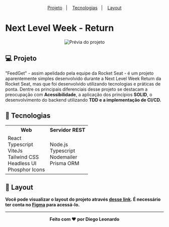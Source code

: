 <p align="center">
  <a href="#-projeto">Projeto</a>&nbsp;&nbsp;&nbsp;|&nbsp;&nbsp;&nbsp;  
  <a href="#-tecnologias">Tecnologias</a>&nbsp;&nbsp;&nbsp;|&nbsp;&nbsp;&nbsp;  
  <a href="#-layout">Layout</a>
</p>

# Next Level Week - Return

<p align="center">
 <img src="https://i.imgur.com/AvHZWWv.png" alt="Prévia do projeto" />
</p>

## 💻 Projeto

"FeedGet" - assim apelidado pela equipe da Rocket Seat - é um projeto aparentemente simples desenvolvido durante a Next Level Week Return da Rocket Seat, mas que foi desenvolvido utilizando tecnologias e práticas de ponta. Dentre os principais diferenciais desse projeto se destacam a preocupação com <b>Acessibilidade</b>, a aplicação dos princípios <b>SOLID</b>, o desenvolvimento do backend utilizando <b>TDD<b/> e a implementação de <b>CI/CD</b>.

## 🚀 Tecnologias

<table align="center">
    <tr>
        <th> Web </th>
        <th> Servidor REST </th>        
    </tr>
    <tr>
        <td>
            React <br/>
            Typescript <br/> 
            ViteJs <br/>
            Tailwind CSS <br/>
            Headless UI <br/>
            Phosphor Icons
       </td> 
        <td>
            Node.js <br/>
            Typescript <br/>
            Nodemailer <br/>
            Prisma ORM 
        </td>        
    </tr>
</table>

## 🔖 Layout

Você pode visualizar o layout do projeto através [desse link](https://www.figma.com/community/file/1102912516166573468/Feedback-Widget). É necessário ter conta no [Figma](https://figma.com) para acessá-lo.

---

<p align="center">
  Feito com ❤️ por Diego Leonardo
</p>
